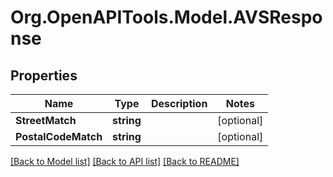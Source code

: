 # Org.OpenAPITools.Model.AVSResponse
## Properties

Name | Type | Description | Notes
------------ | ------------- | ------------- | -------------
**StreetMatch** | **string** |  | [optional] 
**PostalCodeMatch** | **string** |  | [optional] 

[[Back to Model list]](../README.md#documentation-for-models) [[Back to API list]](../README.md#documentation-for-api-endpoints) [[Back to README]](../README.md)

